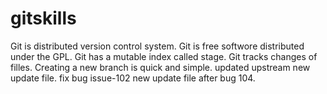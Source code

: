 # gitskills
Git is distributed version control system.
Git is free softwore distributed under the GPL.
Git has a mutable index called stage.
Git tracks changes of filles.
Creating a new branch is quick and simple.
updated upstream
new update file.
fix bug issue-102
new update file after bug 104.
